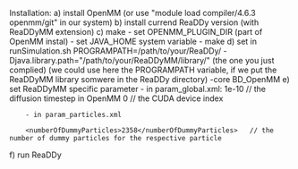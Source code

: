 Installation:
a) install OpenMM (or use "module load compiler/4.6.3 openmm/git" in our system)
b) install currend ReaDDy version (with ReaDDyMM extension)
c) make
        - set OPENMM_PLUGIN_DIR (part of OpenMM instal)
        - set JAVA_HOME system variable
        - make
d) set in runSimulation.sh
        PROGRAMPATH=/path/to/your/ReaDDy/
        -Djava.library.path="/path/to/your/ReaDDyMM/library/" (the one you just complied)
        (we could use here the PROGRAMPATH variable, if we put the ReaDDyMM library somwere in the 	ReaDDy directory)
        -core BD_OpenMM
e) set ReaDDyMM specific parameter
        - in param_global.xml:
        <dtO>1e-10</dtO>	// the diffusion timestep in OpenMM
        <cuda>0</cuda>		// the CUDA device index

        - in param_particles.xml

        <numberOfDummyParticles>2358</numberOfDummyParticles>   // the number of dummy particles for the respective particle


f) run ReaDDy
